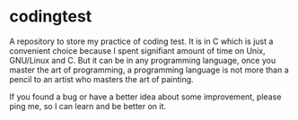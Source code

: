 # codingtest

A repository to store my practice of coding test. It is in C which is just a convenient choice because I spent signifiant amount of
time on Unix, GNU/Linux and C. But it can be in any programming language, once you master the art of programming, a programming language is not more than a pencil to an artist who masters the art of painting.

If you found a bug or have a better idea about some improvement, please ping me, so I can learn and be better on it.
